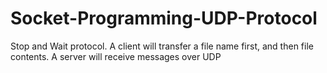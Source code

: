 # Socket-Programming-UDP-Protocol
Stop and Wait protocol.  A client will transfer a file name first, and then file contents. A server will receive messages over  UDP

